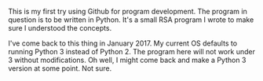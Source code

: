 This is my first try using Github for program development.  The program in question is to be written in Python.  It's a small RSA program I wrote to make sure I understood the concepts.


I've come back to this thing in January 2017.  My current OS defaults to running Python 3 instead of Python 2.  The program here will not work under 3 without modifications.  Oh well, I might come back and make a Python 3 version at some point.  Not sure.
